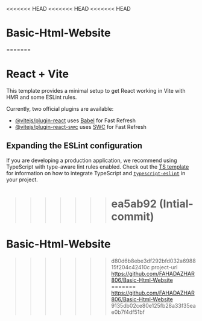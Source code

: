 <<<<<<< HEAD
<<<<<<< HEAD
<<<<<<< HEAD

# Basic-Html-Website

=======

# React + Vite

This template provides a minimal setup to get React working in Vite with HMR and some ESLint rules.

Currently, two official plugins are available:

- [@vitejs/plugin-react](https://github.com/vitejs/vite-plugin-react/blob/main/packages/plugin-react) uses [Babel](https://babeljs.io/) for Fast Refresh
- [@vitejs/plugin-react-swc](https://github.com/vitejs/vite-plugin-react/blob/main/packages/plugin-react-swc) uses [SWC](https://swc.rs/) for Fast Refresh

## Expanding the ESLint configuration

If you are developing a production application, we recommend using TypeScript with type-aware lint rules enabled. Check out the [TS template](https://github.com/vitejs/vite/tree/main/packages/create-vite/template-react-ts) for information on how to integrate TypeScript and [`typescript-eslint`](https://typescript-eslint.io) in your project.

> > > > > > > # ea5ab92 (Intial-commit)

# Basic-Html-Website

> > > > > > > d80d6b8ebe3df292bfd032a698815f204c42410c
> > > > > > > project-url https://github.com/FAHADAZHAR806/Basic-Html-Website
=======
https://github.com/FAHADAZHAR806/Basic-Html-Website
>>>>>>> 9135db02ce80e125fb28a33f35eae0b7f4df51bf
